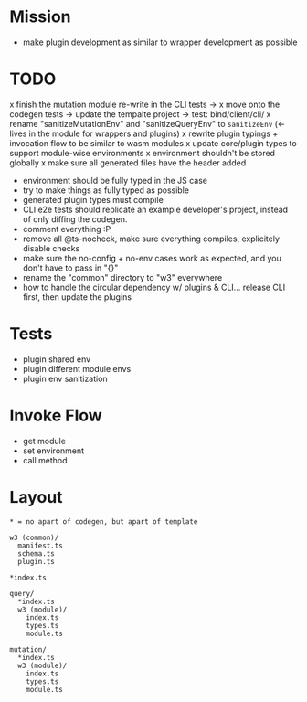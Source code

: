 # Mission
- make plugin development as similar to wrapper development as possible

# TODO
x finish the mutation module re-write in the CLI tests ->
x move onto the codegen tests -> update the tempalte project -> test: bind/client/cli/
x rename "sanitizeMutationEnv" and "sanitizeQueryEnv" to `sanitizeEnv` (<- lives in the module for wrappers and plugins)
x rewrite plugin typings + invocation flow to be similar to wasm modules
x update core/plugin types to support module-wise environments
x environment shouldn't be stored globally
x make sure all generated files have the header added
- environment should be fully typed in the JS case
- try to make things as fully typed as possible
- generated plugin types must compile
- CLI e2e tests should replicate an example developer's project, instead of only diffing the codegen.
- comment everything :P
- remove all @ts-nocheck, make sure everything compiles, explicitely disable checks
- make sure the no-config + no-env cases work as expected, and you don't have to pass in "{}"
- rename the "common" directory to "w3" everywhere
- how to handle the circular dependency w/ plugins & CLI... release CLI first, then update the plugins

# Tests
- plugin shared env
- plugin different module envs
- plugin env sanitization

# Invoke Flow
- get module
- set environment
- call method

# Layout
```
* = no apart of codegen, but apart of template

w3 (common)/
  manifest.ts
  schema.ts
  plugin.ts

*index.ts

query/
  *index.ts
  w3 (module)/
    index.ts
    types.ts
    module.ts

mutation/
  *index.ts
  w3 (module)/
    index.ts
    types.ts
    module.ts
```